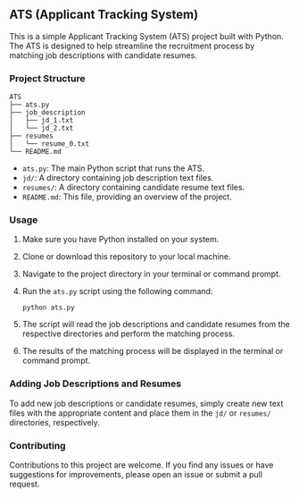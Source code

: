 ## ATS (Applicant Tracking System)

This is a simple Applicant Tracking System (ATS) project built with Python. The ATS is designed to help streamline the recruitment process by matching job descriptions with candidate resumes.

### Project Structure

```
ATS
├── ats.py
├── job_description
│   ├── jd_1.txt
│   └── jd_2.txt
├── resumes
│   └── resume_0.txt
└── README.md
```

- `ats.py`: The main Python script that runs the ATS.
- `jd/`: A directory containing job description text files.
- `resumes/`: A directory containing candidate resume text files.
- `README.md`: This file, providing an overview of the project.

### Usage

1. Make sure you have Python installed on your system.
2. Clone or download this repository to your local machine.
3. Navigate to the project directory in your terminal or command prompt.
4. Run the `ats.py` script using the following command:

   ```
   python ats.py
   ```

5. The script will read the job descriptions and candidate resumes from the respective directories and perform the matching process.
6. The results of the matching process will be displayed in the terminal or command prompt.

### Adding Job Descriptions and Resumes

To add new job descriptions or candidate resumes, simply create new text files with the appropriate content and place them in the `jd/` or `resumes/` directories, respectively.

### Contributing

Contributions to this project are welcome. If you find any issues or have suggestions for improvements, please open an issue or submit a pull request.